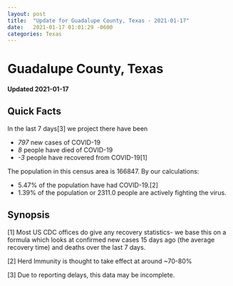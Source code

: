 ```yaml
---
layout: post
title:  "Update for Guadalupe County, Texas - 2021-01-17"
date:   2021-01-17 01:01:29 -0600
categories: Texas
---
```


# Guadalupe County, Texas
#### Updated 2021-01-17

## Quick Facts

In the last 7 days[3] we project there have been
- *797* new cases of COVID-19
- *8* people have died of COVID-19
- *-3* people have recovered from COVID-19[1]

The population in this census area is 166847. By our calculations:
- 5.47% of the population have had COVID-19.[2]
- 1.39% of the population or 2311.0 people are actively fighting the virus.

## Synopsis




[1] Most US CDC offices do give any recovery statistics- we base this on a formula which looks at confirmed new cases
15 days ago (the average recovery time) and deaths over the last 7 days.

[2] Herd Immunity is thought to take effect at around ~70-80%

[3] Due to reporting delays, this data may be incomplete.
 
    